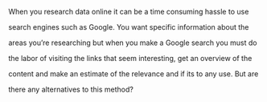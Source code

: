 When you research data online it can be a time consuming hassle to use

search engines such as Google. You want specific information about the

areas you’re researching but when you make a Google search you must do

the labor of visiting the links that seem interesting, get an overview of the

content and make an estimate of the relevance and if its to any use. But are

there any alternatives to this method?
